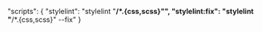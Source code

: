 "scripts": {
  "stylelint": "stylelint \"**/*.{css,scss}\"",
  "stylelint:fix": "stylelint \"**/*.{css,scss}\" --fix"
}